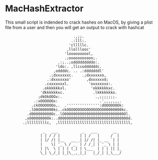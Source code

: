 # MacHashExtractor
This small script is indended to crack hashes on MacOS, by giving a plist file from a user and then you will get an output to crack with hashcat

                                   .,;;.                                    
                                  .:lll:.                                   
                                 'clllllc.                                  
                                ,llolllooc'                                 
                               'loooooooool,                                
                               .;ooooooooooo;.                              
                            .:;..;odddddddddo:.                             
                           'ldo:. ,llccoddddddc.                            
                          ,oddddc. .. .:dddddddl'                           
                        .;dxxxxxxc.    .;dxxxxxxo,                          
                       .:dxxxxxxo'       ,dxxxxxxd;                         
                      .cxxxxxxxl.         'oxxxxxxx:.                       
                     .okkkkkkxl.           'okkkkkkxc.                      
                    'dkkkkkkxc.             .lkkkkkkko.                     
                   ;dkOkOOOx:.               .,;;;;;;;.                     
                 .:xOOOOOOx:                   .',,,,,,,.                   
                .ckOOOOOOOo,.  .''''''''''''''':dOOOOOOOk:                  
               .lO0O000000kc..ckOOOOOOOOOOOOOOOOO00000000kc.                
              .d000000000Oc..lO000000000000000000000000000Ol.               
             ,x000000000k:..d0000000000000000000000000000000d.              
            .;lllllllllc,  ,lllllllllllllllllllllllllllllllll,  
                                                                                                                                           
                     _   ___           _   ___       __  
                    | | / / |         | | /   |     /  | 
                    | |/ /| |__   __ _| |/ /| |_ __ `| | 
                    |    \| '_ \ / _` | / /_| | '_ \ | | 
                    | |\  \ | | | (_| | \___  | | | || |_
                    \_| \_/_| |_|\__,_|_|   |_/_| |_\___/
